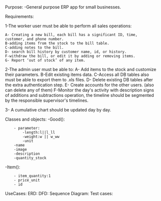 

Purpose:
 -General purpose ERP app for small businesses.

Requirements:

1-The worker user must be able to perform all sales operations: 

	A- Creating a new bill, each bill has a significant ID, time, customer, and phone number.
 	B-adding items from the stock to the bill table.
	C-adding notes to the bill.
	D- search bill history by customer name, id, or history.
 	F-withdraw the bill, or edit it by adding or removing items.
	G- Report ‘out of stock’ of any item.
2-The admin user must be able to:
    A- Add items to the stock and customize their parameters.
    B-Edit existing items data.
    C-Access all DB tables also must be able to export them to .xls files.
    D- Delete existing DB tables after the extra authentication step.
    E- Create accounts for the other users. (also can delete any of them)
    F-Monitor the day's activity with description signs of additions and subtractions operation, the timeline should be segmented by the responsible supervisor's timelines.

3- A cumulative chart should be updated day by day.

Classes and objects:
 -Good():

        - parameter: 
            -length:l||l_ll
            -weight:w || w_ww
            -unit 
        -name
        -image
        -description
        -quantity_stock
    

 -Item():
 
        - item_quantity:1 
        - price_unit
        - id
        
        

UseCases:
ERD:
DFD:
Sequence Diagram:
Test  cases:
